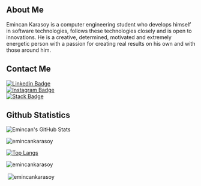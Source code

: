 ## About Me

Emincan Karasoy is a computer engineering student who develops himself in software technologies, follows these technologies closely and is open to innovations. He is a creative, determined, motivated and extremely energetic person with a passion for creating real results on his own and with those around him.

## Contact Me

[![Linkedin Badge](https://img.shields.io/badge/emincankarasoy-follow%20on%20linkedin-blue?style=for-the-badge&logo=linkedin)](https://www.linkedin.com/in/emincankarasoy/)<br>
[![Instagram Badge](https://img.shields.io/badge/emincankarasoy-follow%20on%20instagram-red?style=for-the-badge&logo=instagram)](https://www.instagram.com/emincankarasoy/)<br>
[![Stack Badge](https://img.shields.io/badge/emincankarasoy-follow%20on%20stackoverflow-orange?style=for-the-badge&logo=stackoverflow)](https://stackoverflow.com/users/15204920/emincan-karasoy?tab=profi)

## Github Statistics


![Emincan's GitHub Stats](https://github-readme-stats.vercel.app/api?username=emincankarasoy&show_icons=true)

<p><img align="center" src="https://github-readme-streak-stats.herokuapp.com/?user=emincankarasoy&" alt="emincankarasoy" /></p>

[![Top Langs](https://github-readme-stats.vercel.app/api/top-langs/?username=emincankarasoy&layout=compact)](https://github.com/emincankarasoy)

<p align="left"> <img src="https://komarev.com/ghpvc/?username=emincankarasoy&label=Visitors&color=0e75b6&style=flat" alt="emincankarasoy" /> </p>

<p>&nbsp;<img align="center" src="https://github-readme-stats.vercel.app/api?username=emincankarasoy&show_icons=true&locale=en" alt="emincankarasoy" /></p>


